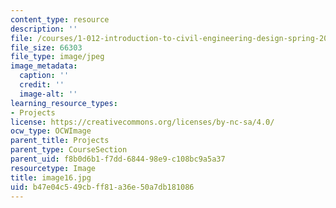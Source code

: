 ```yaml
---
content_type: resource
description: ''
file: /courses/1-012-introduction-to-civil-engineering-design-spring-2002/b47e04c549cbff81a36e50a7db181086_image16.jpg
file_size: 66303
file_type: image/jpeg
image_metadata:
  caption: ''
  credit: ''
  image-alt: ''
learning_resource_types:
- Projects
license: https://creativecommons.org/licenses/by-nc-sa/4.0/
ocw_type: OCWImage
parent_title: Projects
parent_type: CourseSection
parent_uid: f8b0d6b1-f7dd-6844-98e9-c108bc9a5a37
resourcetype: Image
title: image16.jpg
uid: b47e04c5-49cb-ff81-a36e-50a7db181086
---
```

